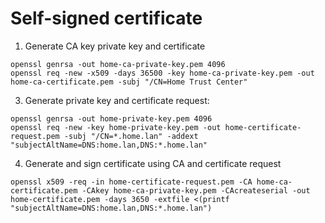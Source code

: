 # Self-signed certificate

1. Generate CA key private key and certificate
```
openssl genrsa -out home-ca-private-key.pem 4096
openssl req -new -x509 -days 36500 -key home-ca-private-key.pem -out home-ca-certificate.pem -subj "/CN=Home Trust Center"
```

3. Generate private key and certificate request:
```
openssl genrsa -out home-private-key.pem 4096
openssl req -new -key home-private-key.pem -out home-certificate-request.pem -subj "/CN=*.home.lan" -addext "subjectAltName=DNS:home.lan,DNS:*.home.lan"
```

4. Generate and sign certificate using CA and certificate request
```
openssl x509 -req -in home-certificate-request.pem -CA home-ca-certificate.pem -CAkey home-ca-private-key.pem -CAcreateserial -out home-certificate.pem -days 3650 -extfile <(printf "subjectAltName=DNS:home.lan,DNS:*.home.lan")
```
